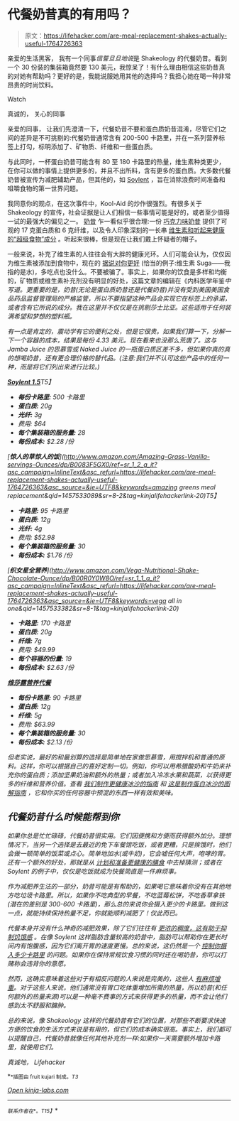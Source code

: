 # 代餐奶昔真的有用吗？

> 原文：<https://lifehacker.com/are-meal-replacement-shakes-actually-useful-1764726363>

亲爱的生活黑客，
我有一个同事*信誓旦旦地说*是 Shakeology 的代餐奶昔。看到一个 30 份装的集装箱竟然要 130 美元，我惊呆了！有什么理由相信这些奶昔真的对她有帮助吗？更好的是，我能说服她用其他的选择吗？我担心她在喝一种非常昂贵的时尚饮料。

Watch

真诚的，
关心的同事

亲爱的同事，
让我们先澄清一下，代餐奶昔不要和蛋白质奶昔混淆，尽管它们之间的差异是不可挑剔的:代餐奶昔通常含有 200-500 卡路里，并在一系列营养标签上打勾，标明添加了、矿物质、纤维和一些蛋白质。

与此同时，一杯蛋白奶昔可能含有 80 至 180 卡路里的热量，维生素种类更少，在你可以做的事情上提供更多的，并且不出所料，含有更多的蛋白质。大多数代餐奶昔被宣传为减肥辅助产品，但其他的，如 [Soylent](https://www.soylent.com) ，旨在消除浪费时间准备和咀嚼食物的第一世界问题。

我同意你的观点，在这次事件中，Kool-Aid 的炒作很强烈。有很多关于 Shakeology 的宣传，社会证据是让人们相信一些事情可能是好的，或者至少值得一试的最强大的偏见之一。 [奶昔](http://www.shakeology.com/en_US/) 乍一看似乎很合理:一份 [巧克力味奶昔](http://www.shakeology.com/c/document_library/get_file?uuid=1d66051a-61fd-4199-841b-16d24dae4c7b&groupId=59860) 提供了可观的 17 克蛋白质和 6 克纤维，以及令人印象深刻的一长串 [维生素和听起来健康的“超级食物”成分](https://lifehacker.com/superfoods-aren-t-super-they-should-be-your-normal-f-1732602955) 。听起来很棒，但是现在让我们戴上怀疑者的帽子。

一般来说，补充了维生素的人往往会有大胖的健康光环。人们可能会认为，仅仅因为维生素被添加到食物中，现在的 [据说对你更好](https://www.sciencebasedmedicine.org/vitamins-and-cancer-risk/) (恰当的例子:维生素 Suga——我指的是水)，多吃点也没什么。不要被骗了。事实上，如果你的饮食是多样和均衡的，矿物质或维生素补充剂没有明显的好处，这篇文章的编辑在《内科医学年鉴*中写道。更重要的是，奶昔(无论是蛋白质奶昔还是代餐奶昔)并没有受到美国美国食品药品监督管理局的严格监管，所以不要指望这种产品会实现它在标签上的承诺，或者含有它所说的成分。我在这里并不仅仅是在挑剔莎士比亚。这些适用于任何装满希望和梦想的塑料瓶。*

*有一点是肯定的，震动学有它的便利之处，但是它很贵。如果我们算一下，分解一下一个容器的成本，结果是每份 4.33 美元。现在看来也没那么荒唐了。这与 Jamba Juice 的思慕雪或 Naked Juice 的一瓶蛋白质区差不多，但如果你真的真的想喝奶昔，还有更合理价格的替代品。(注意:我们并不认可这些产品中的任何一种，而是将它们列出来进行比较。)* 

*[**Soylent 1.5**](https://www.soylent.com/product/powder/)T5】*

*   ***每份卡路里:** 500 卡路里* 
*   ***蛋白质:** 20g* 
*   ***光纤:** 3g* 
*   *费用: $64* 
*   ***每个集装箱的服务量:** 28* 
*   ***每份成本:** $2.28 /份* 

*[**惊人的草惊人的饭**](http://www.amazon.com/Amazing-Grass-Vanilla-servings-Ounces/dp/B0083F5GX0/ref=sr_1_2_a_it?asc_campaign=InlineText&asc_refurl=https://lifehacker.com/are-meal-replacement-shakes-actually-useful-1764726363&asc_source=&ie=UTF8&keywords=amazing greens meal replacement&qid=1457533089&sr=8-2&tag=kinjalifehackerlink-20)T5】*

*   ***卡路里:** 95 卡路里* 
*   ***蛋白质:** 12g* 
*   ***光纤:** 4g* 
*   *费用: $52.98* 
*   ***每个集装箱的服务量:** 30* 
*   ***每份成本:** $1.76 /份* 

*[**织女星全营养**](http://www.amazon.com/Vega-Nutritional-Shake-Chocolate-Ounce/dp/B00R0Y0W8O/ref=sr_1_1_a_it?asc_campaign=InlineText&asc_refurl=https://lifehacker.com/are-meal-replacement-shakes-actually-useful-1764726363&asc_source=&ie=UTF8&keywords=vega all in one&qid=1457533382&sr=8-1&tag=kinjalifehackerlink-20)*

*   ***卡路里:** 170 卡路里* 
*   ***蛋白质:** 20g* 
*   ***纤维:** 7g* 
*   *费用: $49.99* 
*   ***每个容器的份量:** 19* 
*   ***每份成本:** $2.63 /份* 

*[**维莎露营养代餐**](http://www.amazon.com/gp/product/B005ZA0VUO/ref=as_li_qf_sp_asin_il_tl?asc_campaign=InlineText&asc_refurl=https://lifehacker.com/are-meal-replacement-shakes-actually-useful-1764726363&asc_source=&camp=1789&creative=9325&creativeASIN=B005ZA0VUO&ie=UTF8&linkCode=as2&linkId=42IVLFBQSEPR4LRL&tag=kinjalifehackerlink-20)*

*   ***每份卡路里:** 90 卡路里* 
*   ***蛋白质:** 12g* 
*   ***纤维:** 5g* 
*   *费用: $63.99* 
*   ***每个集装箱的服务量:** 30* 
*   ***每份成本:** $2.13 /份* 

*但老实说，最好的和最划算的选择是简单地在家做思慕雪，用搅拌机和普通的原料。这样，你可以根据自己的喜好定制一切。例如，你可以用希腊酸奶和牛奶来补充你的蛋白质；添加坚果奶油和额外的热量；或者加入冷冻水果和蔬菜，以获得更多的纤维和营养价值。查看 [我们制作更健康冰沙的指南](http://vitals.lifehacker.com/are-smoothies-healthy-1696270191#_ga=1.195030052.840443020.1447564323) 和 [这是制作蛋白冰沙的图解指南](https://lifehacker.com/a-graphical-guide-to-quick-and-easy-protein-smoothies-1723473566) ，它和你买的任何容器中预混的东西一样有效和美味。*

## ***代餐奶昔什么时候能帮到你***

*如果你总是忙忙碌碌，代餐奶昔很实用。它们因便携和方便而获得额外加分。理想情况下，当另一个选择是去最近的免下车餐馆吃饭，或者更糟，只是挨饿时，他们会做一顿简单的饭菜或点心。简单地加水(或牛奶)，它会嘘任何大声，咆哮的胃。还有一个额外的好处，那就是从 [计划和准备更健康的膳食](https://lifehacker.com/how-to-shop-cook-and-eat-healthy-when-eating-for-one-1749385732) 中去掉猜测；或者在 Soylent 的例子中，仅仅是吃饭就成为快餐简直是一件麻烦事。*

*作为减肥养生法的一部分，奶昔可能是有帮助的，如果喝它意味着你没有在其他地方吃垃圾卡路里。所以，如果你不吃典型的早餐，不吃蓝莓松饼，不吃香草拿铁(潜在的差别是 300-600 卡路里)，那么总的来说你会摄入更少的卡路里。做到这一点，就能持续保持热量不足，你就能顺利减肥了！*仅此而已*。*

*代餐本身并没有什么神奇的减肥效果，除了它们往往有 [更浓的稠度，这有助于抑制饥饿感](http://vitals.lifehacker.com/choose-thicker-beverages-to-help-suppress-hunger-1737941410) 。在像 Soylent 这样脂肪含量较高的奶昔中，脂肪可以帮助你在更长时间内有饱腹感，因为它们离开胃的速度更慢。总的来说，这仍然是一个 [控制你摄入多少卡路里](http://vitals.lifehacker.com/exercise-vs-diet-which-is-more-important-for-weight-l-1677532039) 的问题。如果你在保持常规饮食习惯的同时还在喝奶昔，你可以打赌称会违背你的意愿。*

*然而，这确实意味着这些对于有相反问题的人来说是完美的，这些人 [有麻烦*增重*](http://vitals.lifehacker.com/a-skinny-persons-guide-to-gaining-weight-1683341104)。对于这些人来说，他们通常没有胃口吃体重增加所需的热量，所以奶昔(和任何额外的热量来源)可以是一种毫不费事的方式来获得更多的热量，而不会让他们感到太不舒服和臃肿。*

*总的来说，像 Shakeology 这样的代餐奶昔有它们的位置，对那些不断要求快速方便的饮食的生活方式来说是有用的，但它们的成本确实很高。事实上，我们都可以提醒自己，代餐奶昔就像任何其他补充剂一样:如果你一天需要额外增加卡路里，就使用它们。*

*真诚地，
Lifehacker*

*<small>*插图由 fruit kujari 制成。*T3</small>*

*[Open *kinja-labs.com*](http://kinja-labs.com/related-widget/?posts=1696270191,1754103461,1582968222&title=But%20If%20You're%20Still%20on%20That%20Smoothie%20Train%3A)*

* * *

*<small>*联系作者在*</small>[<small></small>](mailto:stephanie.lee@lifehacker.com)*<small>*。*T15】</small>**